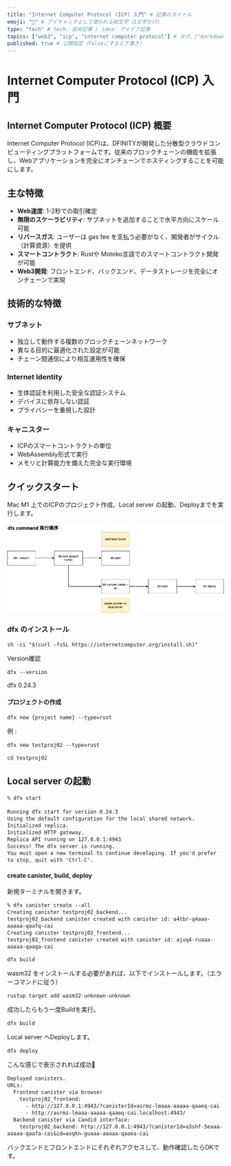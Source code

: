 ```yaml
---
title: "Internet Computer Protocol (ICP) 入門" # 記事のタイトル
emoji: "🧱" # アイキャッチとして使われる絵文字（1文字だけ）
type: "tech" # tech: 技術記事 / idea: アイデア記事
topics: ["web3", "icp", "internet computer protocol"] # タグ。["markdown", "rust", "aws"]のように指定する
published: true # 公開設定（falseにすると下書き）
---
```


# Internet Computer Protocol (ICP) 入門

## Internet Computer Protocol (ICP) 概要

Internet Computer Protocol (ICP)は、DFINITYが開発した分散型クラウドコンピューティングプラットフォームです。従来のブロックチェーンの機能を拡張し、Webアプリケーションを完全にオンチェーンでホスティングすることを可能にします。

## 主な特徴

- **Web速度**: 1-2秒での取引確定
- **無限のスケーラビリティ**: サブネットを追加することで水平方向にスケール可能
- **リバースガス**: ユーザーは gas fee を支払う必要がなく、開発者がサイクル（計算資源）を提供
- **スマートコントラクト**: Rustや Motoko言語でのスマートコントラクト開発が可能
- **Web3開発**: フロントエンド、バックエンド、データストレージを完全にオンチェーンで実現

## 技術的な特徴

### サブネット
- 独立して動作する複数のブロックチェーンネットワーク
- 異なる目的に最適化された設定が可能
- チェーン間通信により相互運用性を確保

### Internet Identity
- 生体認証を利用した安全な認証システム
- デバイスに依存しない認証
- プライバシーを重視した設計

### キャニスター
- ICPのスマートコントラクトの単位
- WebAssembly形式で実行
- メモリと計算能力を備えた完全な実行環境

## クイックスタート

Mac M1 上でのICPのプロジェクト作成、Local server の起動、Deployまでを実行します。

![png](./contents/web3-icp-quickstart/icp.drawio.png)

### dfx のインストール

```
sh -ci "$(curl -fsSL https://internetcomputer.org/install.sh)"
```

Version確認

```
dfx --version
```

dfx 0.24.3


#### プロジェクトの作成

```
dfx new {project name} --type=rust
```

例 : 

```
dfx new testproj02 --type=rust
```

```
cd testproj02
```


## Local server の起動

```
% dfx start

Running dfx start for version 0.24.3
Using the default configuration for the local shared network.
Initialized replica.
Initialized HTTP gateway.
Replica API running on 127.0.0.1:4943
Success! The dfx server is running.
You must open a new terminal to continue developing. If you'd prefer to stop, quit with 'Ctrl-C'.
```

#### create canister, build, deploy

新規ターミナルを開きます。

```
% dfx canister create --all
Creating canister testproj02_backend...
testproj02_backend canister created with canister id: a4tbr-q4aaa-aaaaa-qaafq-cai
Creating canister testproj02_frontend...
testproj02_frontend canister created with canister id: ajuq4-ruaaa-aaaaa-qaaga-cai
```

```
dfx build
```

wasm32 をインストールする必要があれば、以下でインストールします。（エラーコマンドに従う）

```
rustup target add wasm32-unknown-unknown
```

成功したらもう一度Buildを実行。
 
```
dfx build
```

Local server へDeployします。


```
dfx deploy
```

こんな感じで表示されれば成功🎊

```
Deployed canisters.
URLs:
  Frontend canister via browser
    testproj02_frontend:
      - http://127.0.0.1:4943/?canisterId=asrmz-lmaaa-aaaaa-qaaeq-cai
      - http://asrmz-lmaaa-aaaaa-qaaeq-cai.localhost:4943/
  Backend canister via Candid interface:
    testproj02_backend: http://127.0.0.1:4943/?canisterId=a3shf-5eaaa-aaaaa-qaafa-cai&id=avqkn-guaaa-aaaaa-qaaea-cai
```


バックエンドとフロントエンドにそれぞれアクセスして、動作確認したらOKです。

